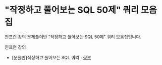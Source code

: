 # "작정하고 풀어보는 SQL 50제" 쿼리 모음집
인프런 강의 문제풀이반 "작정하고 풀어보는 SQL 50제" 쿼리 모음집입니다.

인프런 강의 
 - [문풀반]작정하고 풀어보는 SQL 쿼리 : [링크](inf.run/kjtvv)

